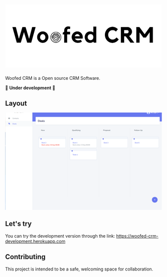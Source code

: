 <h1 align="center">
  <img src="/.github/logo.png"/>
</h1>

Woofed CRM is a Open source CRM Software.

🚧 **Under development** 🚧

## Layout

![Woofed CRM](/.github/layout.png)

## Let's try

You can try the development version through the link:
https://woofed-crm-development.herokuapp.com


## Contributing

This project is intended to be a safe, welcoming space for collaboration.
